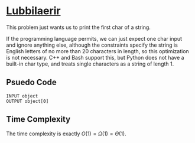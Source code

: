 # [Lubbilaerir](https://open.kattis.com/problems/lubbilaerir)

This problem just wants us to print the first char of a string.  

If the programming language permits, we can just expect one char input and ignore anything else, although the constraints specify the string is English letters of no more than 20 characters in length, so this optimization is not necessary. C++ and Bash support this, but Python does not have a built-in char type, and treats single characters as a string of length 1.

## Psuedo Code
```
INPUT object
OUTPUT object[0]
```

## Time Complexity
The time complexity is exactly $O(1) = \Omega(1) = \Theta(1)$.